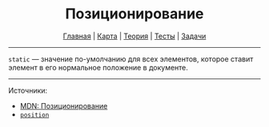 <div align="center">

# Позиционирование

[Главная](https://github.com/dollaween/junior-roadmap/)
|
[Карта](/roadmap/README.md)
|
[Теория](/theory/README.md)
|
[Тесты](/tests/README.md)
|
[Задачи](/tasks/README.md)

</div>

---

`static` — значение по-умолчанию для всех элементов, которое ставит элемент в его нормальное положение в документе.

---

Источники:
- [MDN: Позиционирование](https://developer.mozilla.org/ru/docs/Learn/CSS/CSS_layout/Positioning)
- [`position`](https://developer.mozilla.org/ru/docs/Web/CSS/position)
